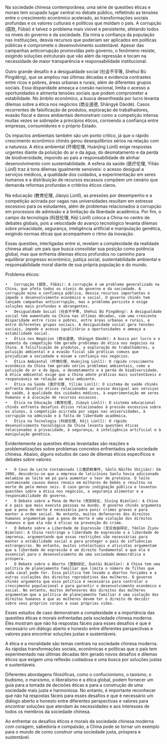 

Na sociedade chinesa contemporânea, uma série de questões éticas e morais tem ocupado lugar central no debate público, refletindo as tensões entre o crescimento econômico acelerado, as transformações sociais profundas e os valores culturais e políticos que moldam o país. A corrupção (腐败, Fǔbài) é talvez o problema mais visível e persistente, afetando todos os níveis do governo e da sociedade. Ela mina a confiança da população nas instituições, desvia recursos que poderiam ser aplicados em políticas públicas e compromete o desenvolvimento sustentável. Apesar das campanhas anticorrupção promovidas pelo governo, o fenômeno resiste, exigindo soluções estruturais que vão além da repressão e tocam na necessidade de maior transparência e responsabilidade institucional.

Outro grande desafio é a desigualdade social (社会不平等, Shèhuì Bù Píngděng), que se ampliou nas últimas décadas e evidencia contrastes entre ricos e pobres, áreas urbanas e rurais, além de diferentes grupos sociais. Essa disparidade ameaça a coesão nacional, limita o acesso a oportunidades e alimenta tensões sociais que podem comprometer a estabilidade. No âmbito econômico, a busca desenfreada por lucro levanta dilemas sobre a ética nos negócios (商业道德, Shāngyè Dàodé). Casos recorrentes de falsificação de produtos, exploração de trabalhadores, evasão fiscal e danos ambientais demonstram como a competição intensa muitas vezes se sobrepõe a princípios éticos, corroendo a confiança entre empresas, consumidores e o próprio Estado.

Os impactos ambientais também são um ponto crítico, já que o rápido crescimento econômico chinês gerou desequilíbrios sérios na relação com a natureza. A ética ambiental (环境伦理, Huánjìng Lúnlǐ) exige respostas urgentes diante da poluição do ar e da água, do desmatamento e da perda de biodiversidade, impondo ao país a responsabilidade de alinhar desenvolvimento com sustentabilidade. A esfera da saúde (医疗伦理, Yīliáo Lúnlǐ) traz à tona dilemas igualmente sensíveis: o acesso desigual a serviços médicos, a qualidade dos cuidados, a experimentação em seres humanos e a distribuição de recursos escassos compõem um cenário que demanda reformas profundas e critérios éticos claros.

Na educação (教育伦理, Jiàoyù Lúnlǐ), as pressões por desempenho e a competição acirrada por vagas nas universidades resultam em estresse excessivo para os estudantes, além de problemas relacionados à corrupção em processos de admissão e à limitação da liberdade acadêmica. Por fim, o campo da tecnologia (科技伦理, Kējì Lúnlǐ) coloca a China no centro de debates globais, pois a velocidade do avanço tecnológico levanta dilemas sobre privacidade, segurança, inteligência artificial e manipulação genética, exigindo normas éticas que acompanhem o ritmo da inovação.

Essas questões, interligadas entre si, revelam a complexidade da realidade chinesa atual: um país que busca consolidar sua posição como potência global, mas que enfrenta dilemas éticos profundos no caminho para equilibrar progresso econômico, justiça social, sustentabilidade ambiental e responsabilidade moral diante de sua própria população e do mundo.

Problema éticos: 

	•	Corrupção (腐败, Fǔbài): A corrupção é um problema generalizado na China, que afeta todos os níveis do governo e da sociedade. A corrupção mina a confiança pública, desvia recursos importantes e impede o desenvolvimento econômico e social. O governo chinês tem lançado campanhas anticorrupção, mas o problema persiste e exige soluções mais profundas e abrangentes.
	•	Desigualdade Social (社会不平等, Shèhuì Bù Píngděng): A desigualdade social tem aumentado na China nas últimas décadas, com uma crescente disparidade entre ricos e pobres, entre áreas urbanas e rurais, e entre diferentes grupos sociais. A desigualdade social gera tensões sociais, impede o acesso igualitário a oportunidades e ameaça a estabilidade social.
	•	Ética nos Negócios (商业道德, Shāngyè Dàodé): A busca por lucro e o aumento da competição têm gerado problemas de ética nos negócios na China. A falsificação de produtos, a exploração de trabalhadores, a poluição ambiental e a evasão fiscal são práticas comuns que prejudicam a sociedade e minam a confiança nos negócios.
	•	Ética Ambiental (环境伦理, Huánjìng Lúnlǐ): O rápido crescimento econômico da China tem gerado sérios problemas ambientais, como a poluição do ar e da água, o desmatamento e a perda de biodiversidade. A ética ambiental exige que a China adote práticas mais sustentáveis e responsáveis em relação ao meio ambiente.
	•	Ética na Saúde (医疗伦理, Yīliáo Lúnlǐ): O sistema de saúde chinês enfrenta desafios éticos relacionados ao acesso desigual aos serviços de saúde, à qualidade dos cuidados médicos, à experimentação em seres humanos e à alocação de recursos escassos.
	•	Ética na Educação (教育伦理, Jiàoyù Lúnlǐ): O sistema educacional chinês enfrenta desafios éticos relacionados à pressão excessiva sobre os alunos, à competição acirrada por vagas nas universidades, à corrupção na admissão e à falta de liberdade acadêmica.
	•	Ética na Tecnologia (科技伦理, Kējì Lúnlǐ): O rápido desenvolvimento tecnológico da China levanta questões éticas relacionadas à privacidade, à segurança, à inteligência artificial e à manipulação genética.

Evidentemente as questões éticas levantadas são reações e problematizações sobre problemas concretos enfrentados pela sociedade chinesa.  Abaixo, alguns estudos de caso de dilemas éticos específicos e debates sobre valores:

	•	O Caso do Leite Contaminado (三鹿奶粉事件, Sānlù Nǎifěn Shìjiàn): Em 2008, descobriu-se que a empresa de laticínios Sanlu havia adicionado melamina ao leite em pó para aumentar o teor de proteína. O leite contaminado causou danos renais em milhares de bebês e resultou na morte de pelo menos seis. O caso gerou indignação pública e levantou questões sobre a ética nos negócios, a segurança alimentar e a responsabilidade do governo.
	•	O Debate sobre a Pena de Morte (死刑辩论, Sǐxíng Biànlùn): A China é o país que mais executa pessoas no mundo. O governo chinês argumenta que a pena de morte é necessária para punir crimes graves e para manter a ordem social. No entanto, muitos defensores dos direitos humanos argumentam que a pena de morte é uma violação dos direitos humanos e que ela não é eficaz na prevenção do crime.
	•	O Debate sobre a Liberdade de Expressão (言论自由辩论, Yánlùn Zìyóu Biànlùn): A China restringe a liberdade de expressão e a liberdade de imprensa, argumentando que essas restrições são necessárias para manter a estabilidade social e para proteger o país de influências estrangeiras. No entanto, muitos intelectuais e ativistas argumentam que a liberdade de expressão é um direito fundamental e que ela é essencial para o desenvolvimento de uma sociedade democrática e próspera.
	•	O Debate sobre o Aborto (堕胎辩论, Duòtāi Biànlùn): A China tem uma política de planejamento familiar que limita o número de filhos que cada casal pode ter. Essa política tem levado a abortos forçados e a outras violações dos direitos reprodutivos das mulheres. O governo chinês argumenta que essa política é necessária para controlar o crescimento populacional e para garantir o desenvolvimento econômico e social. No entanto, muitos defensores dos direitos das mulheres argumentam que a política de planejamento familiar é uma violação dos direitos humanos e que as mulheres devem ter o direito de decidir sobre seus próprios corpos e suas próprias vidas.

Esses estudos de caso demonstram a complexidade e a importância das questões éticas e morais enfrentadas pela sociedade chinesa moderna. Eles mostram que não há respostas fáceis para esses desafios e que é necessário um diálogo aberto e honesto entre diferentes perspectivas e valores para encontrar soluções justas e sustentáveis.

A ética e a moralidade são temas centrais na sociedade chinesa moderna. As rápidas transformações sociais, econômicas e políticas que o país tem experimentado nas últimas décadas têm gerado novos desafios e dilemas éticos que exigem uma reflexão cuidadosa e uma busca por soluções justas e sustentáveis.

Diferentes abordagens filosóficas, como o confucionismo, o taoismo, o budismo, o marxismo, o liberalismo e a ética global, podem fornecer um guia para a tomada de decisões éticas e para a construção de uma sociedade mais justa e harmoniosa. No entanto, é importante reconhecer que não há respostas fáceis para esses desafios e que é necessário um diálogo aberto e honesto entre diferentes perspectivas e valores para encontrar soluções que atendam às necessidades e aos interesses de todos os membros da sociedade chinesa.

Ao enfrentar os desafios éticos e morais da sociedade chinesa moderna com coragem, sabedoria e compaixão, a China pode se tornar um exemplo para o mundo de como construir uma sociedade justa, próspera e sustentável.